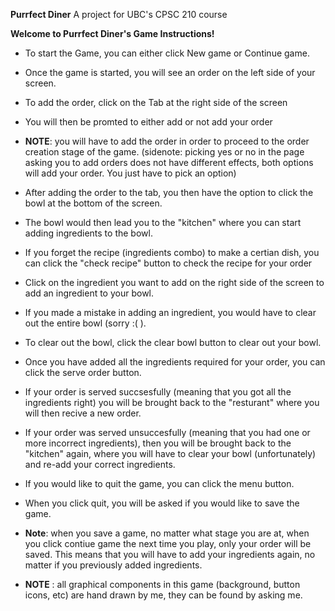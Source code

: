 **Purrfect Diner**
A project for UBC's CPSC 210 course

**Welcome to Purrfect Diner's Game Instructions!** 

- To start the Game, you can either click New game or Continue game. 
- Once the game is started, you will see an order on the left side of your screen. 
- To add the order, click on the Tab at the right side of the screen
- You will then be promted to either add or not add your order 
- **NOTE**: you will have to add the order in order to proceed to the order creation stage of the game. 
(sidenote: picking yes or no in the page asking you to add orders does not have different effects, both options will add your order. You just have to pick an option)
- After adding the order to the tab, you then have the option to click the bowl at the bottom of the screen. 
- The bowl would then lead you to the "kitchen" where you can start adding ingredients to the bowl.
- If you forget the recipe (ingredients combo) to make a certian dish, you can click the "check recipe" button to check the recipe for your order 
- Click on the ingredient you want to add on the right side of the screen to add an ingredient to your bowl. 
- If you made a mistake in adding an ingredient, you would have to clear out the entire bowl (sorry :( ). 
- To clear out the bowl, click the clear bowl button to clear out your bowl. 
- Once you have added all the ingredients required for your order, you can click the serve order button. 
- If your order is served succsesfully (meaning that you got all the ingredients right) you will be brought back to the "resturant" where you will then recive a new order. 
- If your order was served unsuccesfully (meaning that you had one or more incorrect ingredients), then you will be brought back to the "kitchen" again, where you will have to clear your bowl (unfortunately) and re-add your correct ingredients. 
- If you would like to quit the game, you can click the menu button. 
- When you click quit, you will be asked if you would like to save the game. 
- **Note**: when you save a game, no matter what stage you are at, when you click contiue game the next time you play, only your order will be saved. This means that you will have to add your ingredients again, no matter if you previously added ingredients. 

- **NOTE** : all graphical components in this game (background, button icons, etc) are hand drawn by me, they can be found by asking me. 

